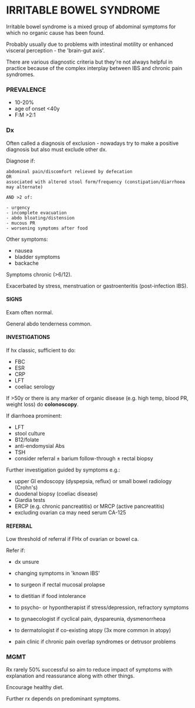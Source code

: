 # IRRITABLE BOWEL SYNDROME

Irritable bowel syndrome is a mixed group of abdominal symptoms for which no organic cause has been found.

Probably usually due to problems with intestinal motility or enhanced visceral perception - the 'brain-gut axis'.

There are various diagnostic criteria but they're not always helpful in practice because of the complex interplay between IBS and chronic pain syndromes.

### PREVALENCE

- 10-20%
- age of onset <40y
- F:M >2:1

### Dx

Often called a diagnosis of exclusion - nowadays try to make a positive diagnosis but also must exclude other dx.

Diagnose if:

	abdominal pain/discomfort relieved by defecation 
	OR 
	associated with altered stool form/frequency (constipation/diarrhoea may alternate)
	
	AND >2 of:
	
	- urgency
	- incomplete evacuation
	- abdo bloating/distension
	- mucous PR
	- worsening symptoms after food
	
Other symptoms:

- nausea
- bladder symptoms
- backache

Symptoms chronic (>6/12).

Exacerbated by stress, menstruation or gastroenteritis (post-infection IBS).

#### SIGNS

Exam often normal.

General abdo tenderness common.

#### INVESTIGATIONS

If hx classic, sufficient to do:

- FBC
- ESR
- CRP
- LFT
- coeliac serology

If >50y or there is any marker of organic disease (e.g. high temp, blood PR, weight loss) do **colonoscopy**.

If diarrhoea prominent:

- LFT
- stool culture
- B12/folate
- anti-endomysial Abs
- TSH
- consider referral ± barium follow-through ± rectal biopsy

Further investigation guided by symptoms e.g.:

- upper GI endoscopy (dyspepsia, reflux) or small bowel radiology (Crohn's)
- duodenal biopsy (coeliac disease)
- Giardia tests
- ERCP (e.g. chronic pancreatitis) or MRCP (active pancreatitis)
- excluding ovarian ca may need serum CA-125

#### REFERRAL

Low threshold of referral if FHx of ovarian or bowel ca. 

Refer if:

- dx unsure

- changing symptoms in 'known IBS'

- to surgeon if rectal mucosal prolapse

- to dietitian if food intolerance

- to psycho- or hypontherapist if stress/depression, refractory symptoms

- to gynaecologist if cyclical pain, dyspareunia, dysmenorrheoa

- to dermatologist if co-existing atopy (3x more common in atopy)

- pain clinic if chronic pain overlap syndromes or detrusor problems

### MGMT

Rx rarely 50% successful so aim to reduce impact of symptoms with explanation and reassurance along with other things.

Encourage healthy diet.

Further rx depends on predominant symptoms.
	
	
	
	


